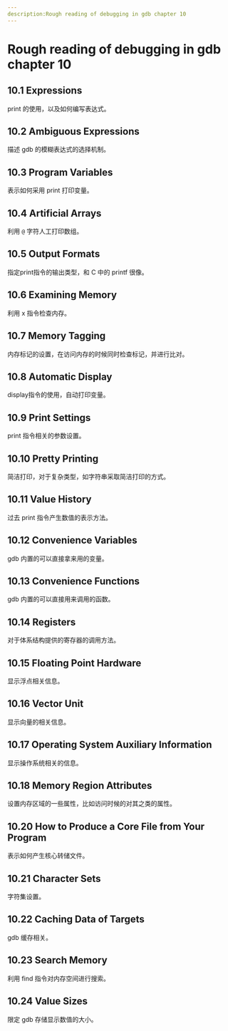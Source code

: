```yaml
---
description:Rough reading of debugging in gdb chapter 10
---
```

# Rough reading of debugging in gdb chapter 10

## 10.1 Expressions

print 的使用，以及如何编写表达式。

## 10.2 Ambiguous Expressions

描述 gdb 的模糊表达式的选择机制。

## 10.3 Program Variables

表示如何采用 print 打印变量。

## 10.4 Artificial Arrays

利用 ```@``` 字符人工打印数组。

## 10.5 Output Formats

指定print指令的输出类型，和 C 中的 printf 很像。

## 10.6 Examining Memory

利用 x 指令检查内存。

## 10.7 Memory Tagging

内存标记的设置，在访问内存的时候同时检查标记，并进行比对。

## 10.8 Automatic Display

display指令的使用，自动打印变量。

## 10.9 Print Settings

print 指令相关的参数设置。

## 10.10 Pretty Printing

简洁打印，对于复杂类型，如字符串采取简洁打印的方式。

## 10.11 Value History

过去 print 指令产生数值的表示方法。

## 10.12 Convenience Variables

gdb 内置的可以直接拿来用的变量。

## 10.13 Convenience Functions

gdb 内置的可以直接用来调用的函数。

## 10.14 Registers

对于体系结构提供的寄存器的调用方法。

## 10.15 Floating Point Hardware

显示浮点相关信息。

## 10.16 Vector Unit

显示向量的相关信息。

## 10.17 Operating System Auxiliary Information

显示操作系统相关的信息。

## 10.18 Memory Region Attributes

设置内存区域的一些属性，比如访问时候的对其之类的属性。

## 10.20 How to Produce a Core File from Your Program

表示如何产生核心转储文件。

## 10.21 Character Sets

字符集设置。

## 10.22 Caching Data of Targets

gdb 缓存相关。

## 10.23 Search Memory

利用 find 指令对内存空间进行搜索。

## 10.24 Value Sizes

限定 gdb 存储显示数值的大小。
